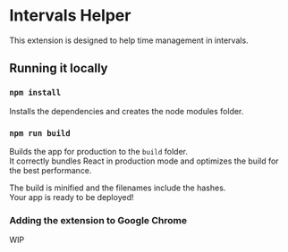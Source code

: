 # Intervals Helper

This extension is designed to help time management in intervals.

## Running it locally

### `npm install`

Installs the dependencies and creates the node modules folder.<br />

### `npm run build`

Builds the app for production to the `build` folder.<br />
It correctly bundles React in production mode and optimizes the build for the best performance.

The build is minified and the filenames include the hashes.<br />
Your app is ready to be deployed!


### Adding the extension to Google Chrome

WIP
